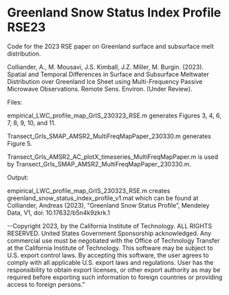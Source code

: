 # Greenland Snow Status Index Profile RSE23
Code for the 2023 RSE paper on Greenland surface and subsurface melt distribution.

Colliander, A., M. Mousavi, J.S. Kimball, J.Z. Miller, M. Burgin. (2023). Spatial and Temporal Differences in Surface and Subsurface Meltwater Distribution over Greenland Ice Sheet using Multi-Frequency Passive Microwave Observations. Remote Sens. Environ. (Under Review).

Files:

empirical_LWC_profile_map_GrIS_230323_RSE.m generates Figures 3, 4, 6, 7, 8, 9, 10, and 11.

Transect_GrIs_SMAP_AMSR2_MultiFreqMapPaper_230330.m generates Figure 5.

Transect_GrIs_AMSR2_AC_plotX_timeseries_MultiFreqMapPaper.m is used by Transect_GrIs_SMAP_AMSR2_MultiFreqMapPaper_230330.m.

Output:

empirical_LWC_profile_map_GrIS_230323_RSE.m creates greenland_snow_status_index_profile_v1.mat which can be found at Colliander, Andreas (2023), “Greenland Snow Status Profile”, Mendeley Data, V1, doi: 10.17632/b5n4k9zkrk.1





--Copyright 2023, by the California Institute of Technology. ALL RIGHTS RESERVED. United States Government Sponsorship acknowledged. Any commercial use must be negotiated with the Office of Technology Transfer at the California Institute of Technology.
This software may be subject to U.S. export control laws. By accepting this software, the user agrees to comply with all applicable U.S. export laws and regulations. User has the responsibility to obtain export licenses, or other export authority as may be required before exporting such information to foreign countries or providing access to foreign persons."

